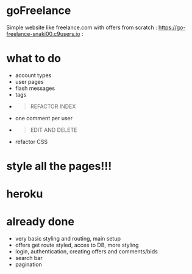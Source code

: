 # goFreelance
Simple website like freelance.com with offers from scratch
: https://go-freelance-snaki00.c9users.io :

# what to do
- account types
- user pages
- flash messages
- tags
- >REFACTOR INDEX
- one comment per user
- >EDIT AND DELETE
- refactor CSS

# style all the pages!!!

# heroku

# already done
- very basic styling and routing, main setup
- offers get route styled, acces to DB, more styling
- login, authentication, creating offers and comments/bids
- search bar
- pagination